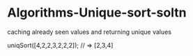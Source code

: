 # Algorithms-Unique-sort-soltn
caching already seen values and returning unique values

uniqSort([4,2,2,3,2,2,2]); // => [2,3,4]

